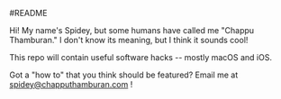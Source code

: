 #README

Hi! My name's Spidey, but some humans have called me "Chappu Thamburan." I don't know its meaning, but I think it sounds cool! 

This repo will contain useful software hacks -- mostly macOS and iOS.

Got a "how to" that you think should be featured? Email me at spidey@chapputhamburan.com !

